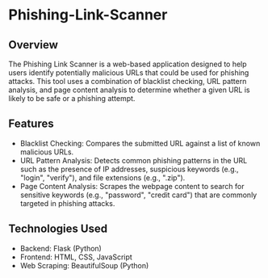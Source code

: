 # Phishing-Link-Scanner
## **Overview**
The Phishing Link Scanner is a web-based application designed to help users identify potentially malicious URLs that could be used for phishing attacks. This tool uses a combination of blacklist checking, URL pattern analysis, and page content analysis to determine whether a given URL is likely to be safe or a phishing attempt.

## **Features**
- Blacklist Checking: Compares the submitted URL against a list of known malicious URLs.
- URL Pattern Analysis: Detects common phishing patterns in the URL such as the presence of IP addresses, suspicious keywords (e.g., "login", "verify"), and file extensions (e.g., ".zip").
- Page Content Analysis: Scrapes the webpage content to search for sensitive keywords (e.g., "password", "credit card") that are commonly targeted in phishing attacks.

## **Technologies Used**
- Backend: Flask (Python)
- Frontend: HTML, CSS, JavaScript
- Web Scraping: BeautifulSoup (Python)

